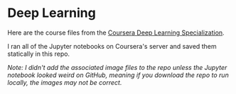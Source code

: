 # Deep Learning

Here are the course files from the [Coursera Deep Learning Specialization](https://www.coursera.org/specializations/deep-learning).

I ran all of the Jupyter notebooks on Coursera's server and saved them statically in this repo. 

_Note: I didn't add the associated image files to the repo unless the Jupyter notebook looked weird on GitHub, meaning if you download the repo to run locally, the images may not be correct._
